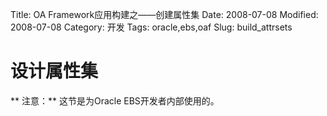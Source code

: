 Title: OA Framework应用构建之——创建属性集
Date: 2008-07-08
Modified: 2008-07-08
Category: 开发
Tags: oracle,ebs,oaf
Slug: build_attrsets

# 设计属性集
** 注意：** 这节是为Oracle EBS开发者内部使用的。


